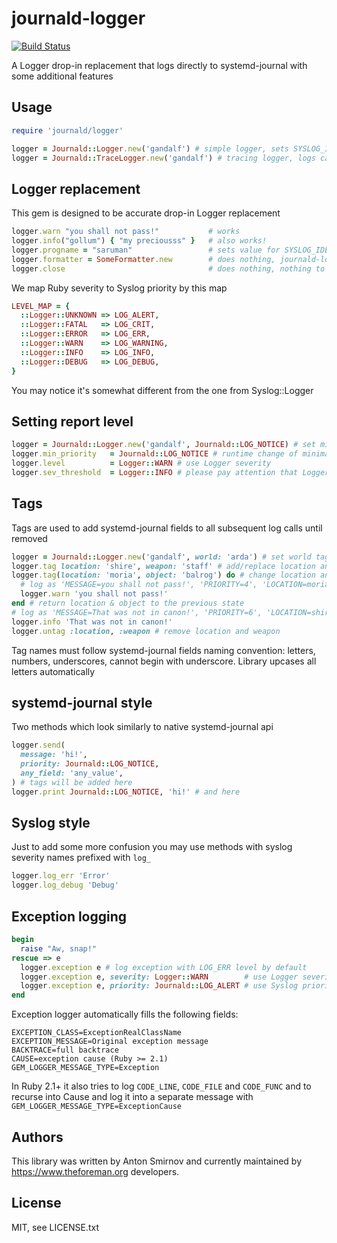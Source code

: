 # journald-logger

[![Build Status](https://travis-ci.org/theforeman/journald-logger.svg?branch=master)](https://travis-ci.org/theforeman/journald-logger)

A Logger drop-in replacement that logs directly to systemd-journal with some additional features

## Usage

```ruby
require 'journald/logger'

logger = Journald::Logger.new('gandalf') # simple logger, sets SYSLOG_IDENTIFIER to 'gandalf'
logger = Journald::TraceLogger.new('gandalf') # tracing logger, logs caller's file, line number and function name
```

## Logger replacement

This gem is designed to be accurate drop-in Logger replacement

```ruby
logger.warn "you shall not pass!"           # works
logger.info("gollum") { "my preciousss" }   # also works!
logger.progname = "saruman"                 # sets value for SYSLOG_IDENTIFIER to 'saruman'
logger.formatter = SomeFormatter.new        # does nothing, journald-logger does not require a formatter
logger.close                                # does nothing, nothing to close
```

We map Ruby severity to Syslog priority by this map

```ruby
LEVEL_MAP = {
  ::Logger::UNKNOWN => LOG_ALERT,
  ::Logger::FATAL   => LOG_CRIT,
  ::Logger::ERROR   => LOG_ERR,
  ::Logger::WARN    => LOG_WARNING,
  ::Logger::INFO    => LOG_INFO,
  ::Logger::DEBUG   => LOG_DEBUG,
}
```

You may notice it's somewhat different from the one from Syslog::Logger

## Setting report level

```ruby
logger = Journald::Logger.new('gandalf', Journald::LOG_NOTICE) # set minimal reporting level to notice
logger.min_priority   = Journald::LOG_NOTICE # runtime change of minimal priority
logger.level          = Logger::WARN # use Logger severity
logger.sev_threshold  = Logger::INFO # please pay attention that Logger severity lacks several levels e.g. 'notice'
```

## Tags

Tags are used to add systemd-journal fields to all subsequent log calls until removed

```ruby
logger = Journald::Logger.new('gandalf', world: 'arda') # set world tag in costructor
logger.tag location: 'shire', weapon: 'staff' # add/replace location and weapon
logger.tag(location: 'moria', object: 'balrog') do # change location and use object in the block
  # log as 'MESSAGE=you shall not pass!', 'PRIORITY=4', 'LOCATION=moria', 'OBJECT=balrog', 'WORLD=arda', 'WEAPON=staff'
  logger.warn 'you shall not pass!'
end # return location & object to the previous state
# log as 'MESSAGE=That was not in canon!', 'PRIORITY=6', 'LOCATION=shire', 'WORLD=arda', 'WEAPON=staff'
logger.info 'That was not in canon!'
logger.untag :location, :weapon # remove location and weapon
```

Tag names must follow systemd-journal fields naming convention:
letters, numbers, underscores, cannot begin with underscore. Library upcases all letters automatically

## systemd-journal style

Two methods which look similarly to native systemd-journal api

```ruby
logger.send(
  message: 'hi!',
  priority: Journald::LOG_NOTICE,
  any_field: 'any_value',
) # tags will be added here
logger.print Journald::LOG_NOTICE, 'hi!' # and here
```

## Syslog style

Just to add some more confusion you may use methods with syslog severity names prefixed with ```log_```

```ruby
logger.log_err 'Error'
logger.log_debug 'Debug'
```

## Exception logging

```ruby
begin
  raise "Aw, snap!"
rescue => e
  logger.exception e # log exception with LOG_ERR level by default
  logger.exception e, severity: Logger::WARN        # use Logger severity
  logger.exception e, priority: Journald::LOG_ALERT # use Syslog priority 
end
```

Exception logger automatically fills the following fields:

```
EXCEPTION_CLASS=ExceptionRealClassName
EXCEPTION_MESSAGE=Original exception message
BACKTRACE=full backtrace
CAUSE=exception cause (Ruby >= 2.1)
GEM_LOGGER_MESSAGE_TYPE=Exception
```

In Ruby 2.1+ it also tries to log ```CODE_LINE```, ```CODE_FILE``` and ```CODE_FUNC``` and to recurse into Cause and log it into a separate message with ```GEM_LOGGER_MESSAGE_TYPE=ExceptionCause```

## Authors

This library was written by Anton Smirnov and currently maintained by https://www.theforeman.org developers.

## License

MIT, see LICENSE.txt
